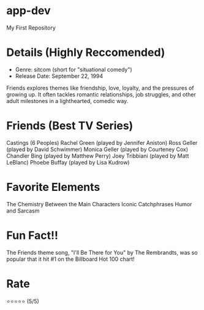 # app-dev
My First Repository

# Details (Highly Reccomended)
<ul>
  <li>Genre: sitcom (short for "situational comedy")</li>
  <li>Release Date: September 22, 1994</li>
  </ul>
Friends explores themes like friendship, love, loyalty, and the pressures of growing up. It often tackles romantic relationships, job struggles, and other adult milestones in a lighthearted, comedic way.

# Friends (Best TV Series)
Castings (6 Peoples)
Rachel Green (played by Jennifer Aniston)
Ross Geller (played by David Schwimmer)
Monica Geller (played by Courteney Cox)
Chandler Bing (played by Matthew Perry)
Joey Tribbiani (played by Matt LeBlanc)
Phoebe Buffay (played by Lisa Kudrow)

# Favorite Elements
The Chemistry Between the Main Characters
Iconic Catchphrases
Humor and Sarcasm

# Fun Fact!!
The Friends theme song, "I'll Be There for You" by The Rembrandts, was so popular that it hit #1 on the Billboard Hot 100 chart!

# Rate
⭐⭐⭐⭐⭐ (5/5)
